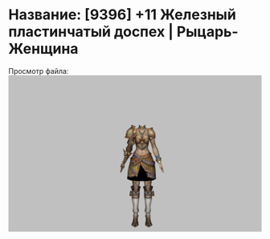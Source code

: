 # Название: [9396] +11 Железный пластинчатый доспех | Рыцарь-Женщина

Просмотр файла:
![p010004.png](p010004.png)